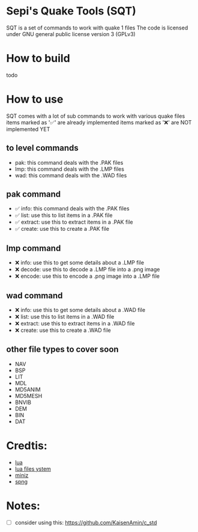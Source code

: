 # Sepi's Quake Tools (SQT)

SQT is a set of commands to work with quake 1 files
The code is licensed under GNU general public license version 3 (GPLv3)

# How to build
todo

# How to use

SQT comes with a lot of sub commands to work with various quake files
items marked as '✅' are already implemented
items marked as '❌' are NOT implemented YET

## to level commands
- pak: this command deals with the .PAK files
- lmp: this command deals with the .LMP files
- wad: this command deals with the .WAD files

## pak command
- ✅ info: this command deals with the .PAK files
- ✅ list: use this to list items in a .PAK file
- ✅ extract: use this to extract items in a .PAK file
- ✅ create: use this to create a .PAK file

## lmp command
- ❌ info: use this to get some details about a .LMP file
- ❌ decode: use this to decode a .LMP file into a .png image
- ❌ encode: use this to encode a .png image into a .LMP file

## wad command
- ❌ info: use this to get some details about a .WAD file
- ❌ list: use this to list items in a .WAD file
- ❌ extract: use this to extract items in a .WAD file
- ❌ create: use this to create a .WAD file


## other file types to cover soon
- NAV
- BSP
- LIT
- MDL
- MD5ANIM
- MD5MESH
- BNVIB
- DEM
- BIN
- DAT

# Credtis:
- [lua](https://www.lua.org/)
- [lua files ystem](http://lunarmodules.github.io/luafilesystem)
- [miniz](https://github.com/richgel999/miniz)
- [spng](https://github.com/randy408/libspng/tree/master/spng)

# Notes:
- [ ] consider using this: https://github.com/KaisenAmin/c_std